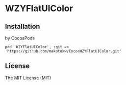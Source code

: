 WZYFlatUIColor
========

## Installation

by CocoaPods

```ruby:Podfile
pod 'WZYFlatUIColor', :git => 'https://github.com/makotokw/CocoaWZYFlatUIColor.git'
```

## License

The MIT License (MIT)  